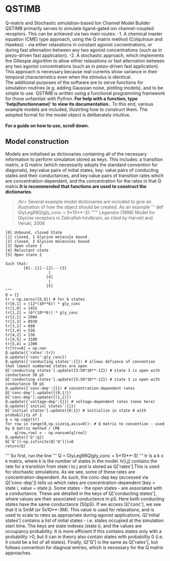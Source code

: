 # QSTIMB
Q-matrix and Stochastic simulation-based Ion Channel Model Builder
QSTIMB primarily serves to simulate ligand-gated ion channel-coupled receptors. This can be achieved via two main routes:
-1. A chemical master equation (CME) type approach, using the Q matrix method (Colquhoun and Hawkes) - via either relaxations in constant agonist cocnentrations, or during fast alternation between any two agonist concentrations (such as in piezo-driven fast application).
-2. A stochastic approach, which implements the Gillespie algorithm to allow either relaxations or fast alternation between any two agonist concentrations (such as in piezo-driven fast application). This approach is necessary because real currents show variance in their temporal characteristics even when the stimulus is identical.
</br>
The additional purposes of the software are to serve functions for simulation routines (e.g. adding Gaussian noise, plotting models), and to be simple to use. QSTIMB is written using a functional programming framework for those unfamilair with Python. **For help with a function, type 'help(functionname)' to view its documentation.**. To this end, various example models are included, illustrting how to construct them. The adopted format for the model object is deliberately intuitive.
</br>  
**For a guide on how to use, scroll down.**
</br>  
## **Model construction**
Models are initialised as dictionaries containing all of the necessary information to perform simulation stored as keys. This includes: a transition matrix, a Q matrix (which necessarily adopts the standard convention for diagonals), key:value pairs of initial states, key: value pairs of conducitng states and their conductances, and key:value pairs of transition rates which are concentration-dependent, and the concentration for the rates in that Q matrix.**It is recommended that functions are used to construct the dictionaries**.
>/br>
Several example model dictionaries are included to give an illustration of how the object should be created. As an example
'''
def GlyLeg98Q(gly_conc = 5*10**-3):
    """
    Legendre (1998) Model for Glycine receptors in Zebrafish hindbrain, as cited by
    Harveit and Veruki, 2006
    
    [0] Unbound, closed State
    [1] closed, 1 Glycine molecule bound
    [2] closed, 2 Glycine molecules bound
    [3] Open state 1
    [4] Reluctant state
    [5] Open state 2
    
    Such that:
            [0]--[1]--[2]---[3]
                       |
                      [4]
                       |
                      [5]
    """
    Q = {}
    tr = np.zeros([6,6]) # for 6 states
    tr[0,1] = (12*(10**6)) * gly_conc
    tr[1,0] = 1452
    tr[1,2] = (6*(10**6)) * gly_conc
    tr[2,1] = 2904
    tr[2,3] = 8938
    tr[3,2] = 680
    tr[2,4] = 536
    tr[4,2] = 136
    tr[4,5] = 3180
    tr[5,4] = 1300
    tr[tr==0] = np.nan
    Q.update({'rates':tr})
    Q.update({'conc':gly_conc})
    Q.update({'conducting states':{}}) # allows defiance of convention that lowest numbered states are open
    Q['conducting states'].update({3:50*10**-12}) # state 3 is open with conductance 50 pS
    Q['conducting states'].update({5:50*10**-12}) # state 3 is open with conductance 50 pS
    Q.update({'conc-dep':{}}) # concentration-dependent rates
    Q['conc-dep'].update({(0,1)})
    Q['conc-dep'].update({(1,2)})
    Q.update({'voltage-dep':{}}) # voltage-dependent rates (none here)
    Q.update({'initial states':{}})
    Q['initial states'].update({0:1}) # initialise in state 0 with probability of 1
    q = np.copy(tr)
    for row in range(0,np.size(q,axis=0)): # Q matrix to convention - used by Q matrix method / CME
        q[row,row] = - np.nansum(q[row])
    Q.update({'Q':q})
    Q['Q'][~np.isfinite(Q['Q'])]=0
    return(Q)
'''
So first, run the line
'''
Q = GlyLeg98Q(gly_conc = 5*10**-3)
'''
tr is a k x k matrix, where k is the number of states in the model. tr[i,j] contains the rate for a transition from state i to j and is stored as Q['rates'].This is used for stochastic simulations. As we see, some of these rates are concentration-dependent. As such, the conc-dep key (accessed via Q['conc-dep']) tells us which rates are concentration-dependent (key = state i, value = state j). Some states - the open states - are associated with a conductance. These are detailed in the keys of Q['conducting states'], where values are their associated conductance in pS. Here both conducting states have the same conductance (50pS). If we access Q['conc'], we see that it is 5mM (or 5x10**-3M). This value is used for relaxations, and is used to scale to rates as appropriate during agonist applications. Q['initial states'] contains a list of initial states - i.e. states occupied at the simulation start time. The keys are state indexes (state i), and the values are occupancy probability. It is more efficient if this contains states only with a probability >0, but it can in theory also contain states with probabiltiy 0 (i.e. it could be a list of all states). Finally, Q['Q'] is the same as Q['rates'], but follows convention for diagnoal entries, which is necessary for the Q matrix approaches.
